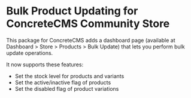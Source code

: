 # Bulk Product Updating for ConcreteCMS Community Store

This package for ConcreteCMS adds a dashboard page (available at Dashboard > Store > Products > Bulk Update) that lets you perform bulk update operations.

It now supports these features:

- Set the stock level for products and variants
- Set the active/inactive flag of products
- Set the disabled flag of product variations
